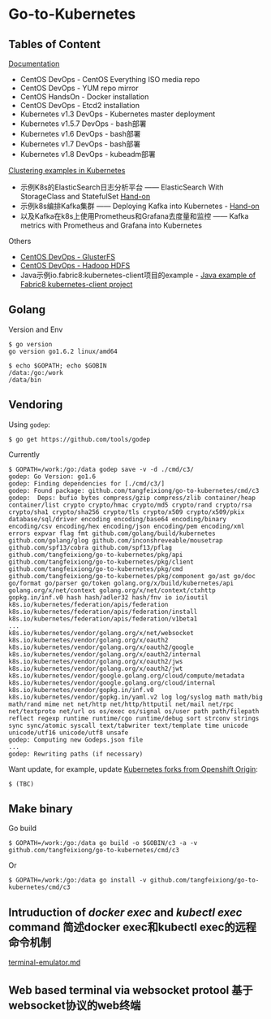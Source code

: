 # Go-to-Kubernetes

## Tables of Content

[Documentation](./docs)

* CentOS DevOps - CentOS Everything ISO media repo
* CentOS DevOps - YUM repo mirror
* CentOS HandsOn - Docker installation
* CentOS DevOps - Etcd2 installation
* Kubernetes v1.3 DevOps - Kubernetes master deployment
* Kubernetes v1.5.7 DevOps - bash部署
* Kubernetes v1.6 DevOps - bash部署
* Kubernetes v1.7 DevOps - bash部署
* Kubernetes v1.8 DevOps - kubeadm部署

[Clustering examples in Kubernetes](./examples)

* 示例K8s的ElasticSearch日志分析平台 —— ElasticSearch With StorageClass and StatefulSet [Hand-on](./example/elasticsearch)
* 示例k8s编排Kafka集群 —— Deploying Kafka into Kubernetes - [Hand-on](./examples/kafka)
* 以及Kafka在k8s上使用Prometheus和Grafana去度量和监控 —— Kafka metrics with Prometheus and Grafana into Kubernetes

Others

* [CentOS DevOps - GlusterFS](./docs/glusterfs)
* [CentOS DevOps - Hadoop HDFS](./docs/hadoop)
* Java示例io.fabric8:kubernetes-client项目的example - [Java example of Fabric8 kubernetes-client project](./java-devel)


## Golang

Version and Env

    $ go version
    go version go1.6.2 linux/amd64

    $ echo $GOPATH; echo $GOBIN
    /data:/go:/work
    /data/bin

## Vendoring

Using `godep`:

    $ go get https://github.com/tools/godep
    
Currently

    $ GOPATH=/work:/go:/data godep save -v -d ./cmd/c3/
    godep: Go Version: go1.6
    godep: Finding dependencies for [./cmd/c3/]
    godep: Found package: github.com/tangfeixiong/go-to-kubernetes/cmd/c3
    godep: 	Deps: bufio bytes compress/gzip compress/zlib container/heap container/list crypto crypto/hmac crypto/md5 crypto/rand crypto/rsa crypto/sha1 crypto/sha256 crypto/tls crypto/x509 crypto/x509/pkix database/sql/driver encoding encoding/base64 encoding/binary encoding/csv encoding/hex encoding/json encoding/pem encoding/xml errors expvar flag fmt github.com/golang/build/kubernetes github.com/golang/glog github.com/inconshreveable/mousetrap github.com/spf13/cobra github.com/spf13/pflag github.com/tangfeixiong/go-to-kubernetes/pkg/api github.com/tangfeixiong/go-to-kubernetes/pkg/client github.com/tangfeixiong/go-to-kubernetes/pkg/cmd github.com/tangfeixiong/go-to-kubernetes/pkg/component go/ast go/doc go/format go/parser go/token golang.org/x/build/kubernetes/api golang.org/x/net/context golang.org/x/net/context/ctxhttp gopkg.in/inf.v0 hash hash/adler32 hash/fnv io io/ioutil k8s.io/kubernetes/federation/apis/federation k8s.io/kubernetes/federation/apis/federation/install k8s.io/kubernetes/federation/apis/federation/v1beta1
    ...
    k8s.io/kubernetes/vendor/golang.org/x/net/websocket k8s.io/kubernetes/vendor/golang.org/x/oauth2 k8s.io/kubernetes/vendor/golang.org/x/oauth2/google k8s.io/kubernetes/vendor/golang.org/x/oauth2/internal k8s.io/kubernetes/vendor/golang.org/x/oauth2/jws k8s.io/kubernetes/vendor/golang.org/x/oauth2/jwt k8s.io/kubernetes/vendor/google.golang.org/cloud/compute/metadata k8s.io/kubernetes/vendor/google.golang.org/cloud/internal k8s.io/kubernetes/vendor/gopkg.in/inf.v0 k8s.io/kubernetes/vendor/gopkg.in/yaml.v2 log log/syslog math math/big math/rand mime net net/http net/http/httputil net/mail net/rpc net/textproto net/url os os/exec os/signal os/user path path/filepath reflect regexp runtime runtime/cgo runtime/debug sort strconv strings sync sync/atomic syscall text/tabwriter text/template time unicode unicode/utf16 unicode/utf8 unsafe
    godep: Computing new Godeps.json file
    ...
    godep: Rewriting paths (if necessary)

Want update, for example, update [Kubernetes forks from Openshift Origin](https://github.com/openshift/kubernetes):

    $ (TBC)

## Make binary

Go build

    $ GOPATH=/work:/go:/data go build -o $GOBIN/c3 -a -v github.com/tangfeixiong/go-to-kubernetes/cmd/c3

Or

    $ GOPATH=/work:/go:/data go install -v github.com/tangfeixiong/go-to-kubernetes/cmd/c3

## Intruduction of *docker exec* and *kubectl exec* command 简述docker exec和kubectl exec的远程命令机制

[terminal-emulator.md](./terminal-emulator.md)

## Web based terminal via websocket protool 基于websocket协议的web终端

